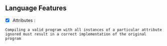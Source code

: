 ## Language Features
- [x] Attributes :
```
Compiling a valid program with all instances of a particular attribute ignored must result in a correct implementation of the original program
```
